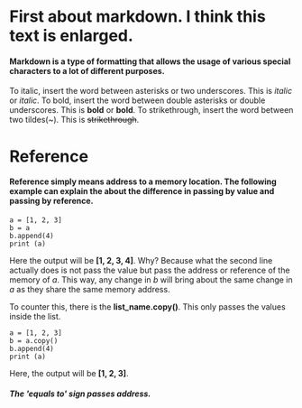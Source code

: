 # First about markdown. I think this text is enlarged.
#### Markdown is a type of formatting that allows the usage of various special characters to a lot of different purposes. 
To italic, insert the word between asterisks or two underscores. This is _italic_ or *italic*. 
To bold, insert the word between double asterisks or double underscores. This is __bold__ or **bold**. 
To strikethrough, insert the word between two tildes(~). This is ~~strikethrough~~. 

# Reference
#### Reference simply means address to a memory location. The following example can explain the about the difference in passing by value and passing by reference. 
    a = [1, 2, 3]
    b = a
    b.append(4)
    print (a)

Here the output will be **[1, 2, 3, 4]**. Why? Because what the second line actually does is not pass the value but pass the address or reference of the memory of _a_. This way, any change in _b_ will bring about the same change in _a_ as they share the same memory address. 

To counter this, there is the **list_name.copy()**. This only passes the values inside the list. 

    a = [1, 2, 3]
    b = a.copy()
    b.append(4)
    print (a)
Here, the output will be **[1, 2, 3]**.

##### The 'equals to' sign passes address. 






